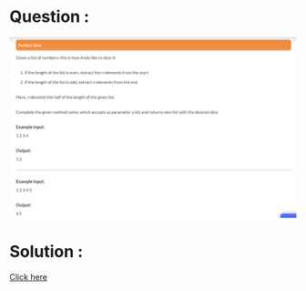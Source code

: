 # Question :
![perfect slice](https://github.com/prabhu30/coding/blob/main/Edyst/Python%20-%20Intro%20to%20Advanced/03_Conditionals%20&%20Lists/71_perfect%20slice/image.png)

# Solution :
[Click here](https://github.com/prabhu30/coding/blob/main/Edyst/Python%20-%20Intro%20to%20Advanced/03_Conditionals%20&%20Lists/71_perfect%20slice/solution.py)
